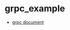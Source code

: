 # grpc_example


- [grpc document]([https://docs.flutter.dev/get-started/codelab](https://grpc.io/docs/languages/dart/quickstart/))
